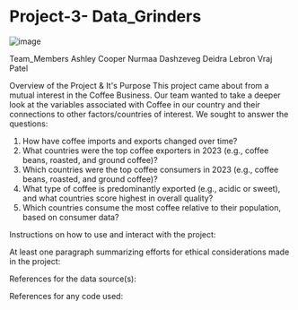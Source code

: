 # Project-3- Data_Grinders

![image](https://github.com/user-attachments/assets/6967eefc-5254-4766-bba0-8a8b992fb5d4)

Team_Members
Ashley Cooper
Nurmaa Dashzeveg
Deidra Lebron
Vraj Patel

Overview of the Project & It's Purpose
This project came about from a mutual interest in the Coffee Business. Our team wanted to take a deeper look at the variables associated with Coffee in our country and their connections to other factors/countries of interest. We sought to answer the questions:
1. How have coffee imports and exports changed over time?
2. What countries were the top coffee exporters in 2023 (e.g., coffee beans, roasted, and ground 
coffee)?
3. Which countries were the top coffee consumers in 2023 (e.g., coffee beans, roasted, and ground 
coffee)?
4. What type of coffee is predominantly exported (e.g., acidic or sweet), and what countries score 
highest in overall quality?
5. Which countries consume the most coffee relative to their population, based on consumer data?

Instructions on how to use and interact with the project:

At least one paragraph summarizing efforts for ethical considerations made in the project:

References for the data source(s):

References for any code used:


